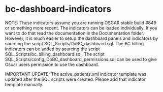 # bc-dashboard-indicators
NOTE: These indicators assume you are running OSCAR stable build #849 or something more recent.
The indicators can be loaded individually.  If you want to do that read the documentation in the Documentation folder.  However, it is much easier to setup the dashboard panels and indicators by sourcing the script SQL_Scripts/DoBC_dashboard.sql.  The BC billing indicators can be added by sourcing the script SQL_Scripts/bc_billing_dashboard.sql.  The script SQL_Scripts/config_DoBC_dashboard_permissions.sql can be used to give Oscar users permission to use the dashboard.

IMPORTANT UPDATE:  The active_patients.xml indicator template was updated after the SQL scripts were created.  Please add that indicator template manually.
